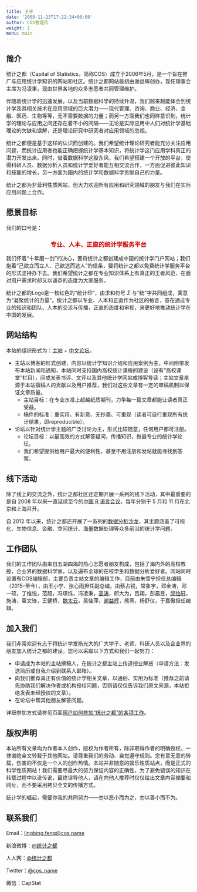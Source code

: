 ```yaml
---
title: 关于
date: '2008-11-23T17:22:34+00:00'
author: COS管理员
weight: 1
menu: main
---
```



## 简介

统计之都（Capital of Statistics，简称COS）成立于2006年5月，是一个旨在推广与应用统计学知识的网站和社区。统计之都网站最初由谢益辉创办<span class="s1">，现任理事会主席为冯凌秉，</span>现由世界各地的众多志愿者共同管理维护。

伴随着统计学的迅速发展，以及当前数据科学的持续升温，我们越来越能体会到统计学及其相关技术在应用领域的巨大潜力——现代管理、咨询、商业、经济、金融、医药、生物等等，无不需要数据的力量；而另一方面我们也同样意识到，统计学的理论与应用之间还存在着不小的间隔——无论是实际应用中人们对统计学基础理论的欠缺和误解，还是理论研究中研究者对应用领域的忽视。

统计之都便是基于这样的认识而创建的。我们希望统计理论研究者能充分关注应用问题，而统计应用者也能正确把握统计学基本知识，将统计学这门应用学科真正的潜力开发出来。同时，借着数据科学这股东风，我们希望搭建一个开放的平台，使得科研人员、数据分析人员和统计学爱好者能互相交流合作，一方面促进彼此知识和技能的增长，另一方面为国内的统计学和数据科学贡献自己的力量。

统计之都为非营利性质网站，但大力欢迎所有应用和研究领域的朋友与我们在实际应用问题上合作。

## 愿景目标

我们的口号是：

<h3 style="text-align: center;">
  <span style="color: #cc0000;">专业、人本、正直的统计学服务平台</span>
</h3>

我们怀着“十年磨一剑”的决心，要将统计之都创建成中国的统计学门户网站；我们抱着“己欲立而立人、己欲达而达人”的信条，要将统计之都以免费统计学服务平台的形式坚持办下去。我们希望统计之都在专业知识体系上有真正的王者风范，在面对用户需求时却又以谦恭的态度为大家服务。

统计之都的Logo是一枚红色的“统计印”，由求和符号 $\Sigma$ 与“统”字共同组成，寓意为“凝聚统计的力量”。统计之都以专业、人本和正直作为社区的格言，意在通过专业的知识和团队、人本的交流与传播，正直的态度和审视，来更好地推动统计学在中国的发展。

## 网站结构

本站的组织形式为：[主站](https://cos.name "COS主站") + [中文论坛](https://cos.name/cn "COS论坛")。

  * 主站以博客的形式创建，内容以统计学知识介绍和应用案例为主，中间附带发布本站新闻和通知，本站同时支持国内高校统计课程的建设（设有“高校课堂”栏目），间或发表书评、文评以及其他统计学网站或博客导读；主站文章来源于本站撰稿人的贡献以及用户推荐，我们对这些文章有一定的审稿机制以保证文章质量。 
      * 主站目标：在专业水准上超越纸质期刊，力争每一篇文章都能让读者真正受益。
      * 稿件的标准：重实用、有新意、无抄袭、可重现（读者可自行重现所有统计结果，即reproducible）。
  * 论坛以针对统计学主题的广泛讨论为主，形式比较随意，任何用户都可注册。 
      * 论坛目标：以最高效的方式解答疑问，传播知识，做最专业的统计学论坛。
      * 我们希望提供给用户最大的便利性，甚至不用注册和发帖就能寻找到答案。

## 线下活动

除了线上的交流之外，统计之都社区还定期开展一系列的线下活动，其中最重要的是自 2008 年以来一直延续至今的[中国 R 语言会议](https://cos.name/chinar/)，每年分别于 5 月和 11 月在北京和上海召开。

自 2012 年以来，统计之都还开展了一系列的[数据分析沙龙](https://cos.name/tag/salon/)，其主题涵盖了可视化、生物信息、金融、空间统计、海量数据处理等众多前沿的统计学问题。

## 工作团队

我们的工作团队由来自五湖四海的热心志愿者朋友构成，包括了海内外的高校教授，企业界的数据科学家，以及遍布全球的在校学生和数据分析爱好者。网站同时设置有COS编辑部，主要负责主站文章的编辑工作，目前由朱雪宁担任总编辑（2015-至今），由王小宁、张心雨担任副总编，由蔡占锐，常象宇，邓金涛，邓一硕，丁维悦，范超，冯璟烁，冯凌秉，[高涛](http://joegaotao.github.io/)，郎大为，吕翔，彭晨昱，[邱怡轩](http://yixuan.cos.name/cn/)，施涛，覃文锋，王健桥，[魏太云](http://blog.cos.name/taiyun/)，吴佳萍，[谢益辉](http://yihui.name/)，熊熹，杨舒仪，于嘉傲担任编辑。

## 加入我们

我们非常欢迎有志于将统计学发扬光大的广大学子、老师、科研人员以及企业界的朋友加入统计之都的建设。您可以采取以下方式和我们一起努力：

  * 申请成为本站的主站撰稿人，在统计之都主站上传道授业解惑（申请方法：发送简历或自我介绍到联系人邮箱）。
  * 向我们推荐真正有价值的统计学相关文章，以通俗、实用为标准（推荐之前请先协助我们解决作者或机构授权问题，否则请仅仅告诉我们原文来源，本站拒绝发表未经授权的文章）。
  * 在论坛中帮其他朋友解答问题。

详细参加方式请参见页面<a title="用户如何参加“统计之都”的各项工作" href="https://cos.name/2008/11/how-to-work-with-cos/" target="_blank">用户如何参加“统计之都”的各项工作</a>。

## 版权声明

本站所有文章均为作者本人创作，版权为作者所有，除非取得作者的明确授权，一律谢绝全文转载于其他网站。请尊重我们的劳动、自觉遵守规则。您有意无意的转载，伤害的不仅是一个人的创作热情。本站并非随意的娱乐性质站点，而是正式的科学性质网站！我们需要尽最大的努力保证内容的正确性，为了避免错误的知识在转载过程中以讹传讹，最终误导他人，请在向他人推荐时仅仅给出文章内容摘要和网址，而不要采用拷贝全文的传播方式。

统计学的崛起，需要你我的共同努力——勿以恶小而为之，勿以善小而不为。

## 联系我们

Email：lingbing.feng@cos.name
  
新浪微博：[@统计之都](http://weibo.com/cosname)
  
人人网：[@统计之都](http://renren.com/cosname)
  
Twitter：[@cos_name](http://twitter.com/cos_name)
  
微信：CapStat
